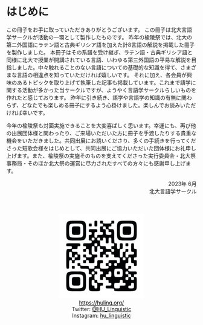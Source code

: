 # はじめに

この冊子をお手に取っていただきありがとうございます。 この冊子は北大言語学サークルが活動の一環として製作したものです。
昨年の楡陵祭では、北大の第二外国語にラテン語と古典ギリシア語を加えた計8言語の解説を掲載した冊子を製作しました。
本冊子はその系譜を受け継ぎ、ラテン語・古典ギリシア語と同様に北大で授業が開講されている言語、いわゆる第三外国語の平易な解説を目指しました。中々触れることのない言語についての基礎的な知識を得て、さまざまな言語の相違点を知っていただければ嬉しいです。
それに加え、各会員が興味のあるトピックを取り上げて執筆した記事も掲載しています。これまで語学に関する活動が多かった当サークルですが、ようやく言語学サークルらしいものを作れたと感じております。
昨年に引き続き、語学や言語学の知識の有無に関わらず、どなたでも楽しめる冊子にするよう心掛けました。楽しんでお読みいただければ幸いです。

今年の楡陵祭も対面実施できることを大変喜ばしく思います。幸運にも、再び他の出展団体様と関わったり、ご来場いただいた方に冊子を手渡したりする貴重な機会をいただきました。共同出展にお誘いくださり、多くの手続きを行ってくださった短歌会様をはじめとして、共同出展にご協力いただいた団体様にお礼申し上げます。また、楡陵祭の実施そのものを支えてくださった実行委員会・北大祭事務局・そのほか北大祭の運営に尽力されたすべての方々にも感謝申し上げます。

<p style="text-align: right;">
2023年 6月<br>
北大言語学サークル<br>
</p>

<p style="text-align: right;">
</p>

<div style="text-align: center!important; margin: 50px; ">
  <a href="https://huling.org/">
    <img src="./qr.png" alt="公式サイトのQRコード" style="width: 16em;">
  </a><br>
  <a href="https://huling.org/" alt="Web" style="color: black;">https://huling.org/</a><br>
  Twitter: <a href="https://twitter.com/HU_Linguistic" alt="Twitter" style="color: black;">@HU_Linguistic</a><br>
  Instagram: <a href="https://www.instagram.com/hu_linguistic/" alt="Instagram"style="color: black;">hu_linguistic
</div>
